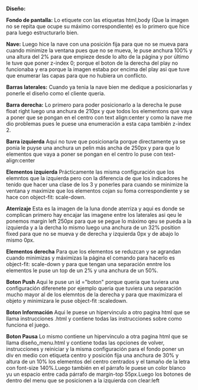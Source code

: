 **Diseño:**

**Fondo de pantalla:**
Lo etiquete con las etiquetas html,body (Que la imagen no se repita que ocupe su máximo correspondiente) es lo primero que hice para luego estructurarlo bien. 

**Nave:**
Luego hice la nave con una posición fija para que no se mueva para cuando minimize la ventana pues que no se mueva, le puse anchura 100% y una altura del 2% para que empieze desde lo alto de la página y por último le tuve que poner z-index 0; porque el boton de la derecha del play no funcionaba y era porque la imagen estaba por encima del play asi que tuve que enumerar las capas para que no hubiera un conflicto.

**Barras laterales:**
Cuando ya tenia la nave bien me dedique a posicionarlas y ponerle el diseño como el cliente queria.

**Barra derecha:**
Lo primero para poder posicionarlo a la derecha le puse float right  luego una anchura de 210px y que todos los elementons que vaya a poner que se pongan en el centro con text align:center y como la nave me dio problemas pues le puese una enumeración a esta capa también z-index 2.

**Barra izquierda**
Aqui no tuve que posicionarla porque directamente ya se ponia le puyse una anchura un pelin más ancha de 250px y para que lo elementos que vaya a poner se pongan en el centro lo puse con text-align:center

**Elementos izquierda**
Prácticamente las misma configuración que los elemntos que la izquierda pero con la diferencia de que los indicadores he tenido que hacer una clase de los 3 y ponerles para cuando se minimize la ventana y maximize que los elementos cojan su foma correspondiente y se hace con object-fit: scale-down.

**Aterrizaje**
Esta es la imagen de la luna donde aterriza y aqui es donde se complican primero hay encajar las imagene entre los laterales asi qeu le ponemos margin left 250px para que se pegue lo máximo qeu se pueda a la izquierda y a la dercha lo mismo  luego una anchura de un 32% position fixed para que no se mueva y de derecha y izquierda 0px y de abajo lo mismo 0px.

**Elementos derecha**
Para que los elementos se reduzcan y se agrandan cuando minimizas y máximizas la página el comando para hacerlo es object-fit: scale-down y para que tengan una separación enntre los elementos le puse un top de un 2% y una anchura de un 50%.

**Boton Push**
Aqui le puse un id ="boton" porque queria que tuviera una configuración diferenete por ejemplo queria que tuviera una separación mucho mayor al de los elemntos de la derecha y para que maximizara el objeto y minimizara le puse object-fit :scaledown.

**Boton Información**
Aqui le puese un hipervinculo a otro pagina html que se llama instrucciones .html y contiene todas las instrucciones sobre como funciona el juego.

**Boton Pausa**
Lo mismo contiene un hipervinculo a otra pagina html que se llama diseño_menu.html y contiene todas las opciones de volver, instrucciones y reiniciar y la misma configuración para el fondo poner un div en medio con etiqueta centro y posición fija una anchura de 30% y altura de un 10% los elementos del centro centrados y el tamaño de la letra con font-size 140%.Luego también en el párrafo le puese un color blanco yu un espacio entre cada párrafo de margin-top 55px.Luego los botones de dentro del menu que se posicionen a la izquierda con clear:left

